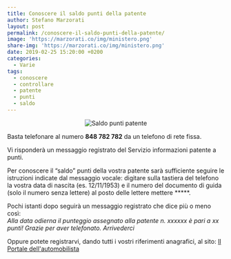 ```yaml
---
title: Conoscere il saldo punti della patente
author: Stefano Marzorati
layout: post
permalink: /conoscere-il-saldo-punti-della-patente/
image: 'https://marzorati.co/img/ministero.png'
share-img: 'https://marzorati.co/img/ministero.png'
date: 2019-02-25 15:20:00 +0200
categories:
  - Varie
tags:
  - conoscere
  - controllare
  - patente
  - punti
  - saldo
---
```

<center><img src="https://farm2.staticflickr.com/1841/42802819380_612dd9bfb8_o.jpg" alt="Saldo punti patente"></center>   

Basta telefonare al numero **848 782 782** da un telefono di rete fissa.   

Vi risponderà un messaggio registrato del Servizio informazioni patente a punti.   

Per conoscere il &#8220;saldo&#8221; punti della vostra patente sarà sufficiente seguire le istruzioni indicate dal messaggio vocale: digitare sulla tastiera del telefono la vostra data di nascita (es. 12/11/1953) e il numero del documento di guida (solo il numero senza lettere) al posto delle lettere mettere *****.   

Pochi istanti dopo seguirà un messaggio registrato che dice più o meno così:   
*Alla data odierna il punteggio assegnato alla patente n. xxxxxx è pari a xx punti! Grazie per aver telefonato. Arrivederci*   

Oppure potete registrarvi, dando tutti i vostri riferimenti anagrafici, al sito: <a href="https://www.ilportaledellautomobilista.it/" target="_blank">Il Portale dell'automobilista</a>   
